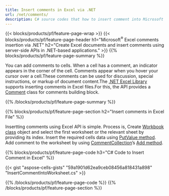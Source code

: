```yaml
---
title: Insert comments in Excel via .NET
url: /net/comments/
description: C# source codes that how to insert comment into Microsoft Excel files using .NET Library. 
---
```


{{< blocks/products/pf/feature-page-wrap >}}
{{< blocks/products/pf/feature-page-header h1="Microsoft<sup>&reg;</sup> Excel comments insertion via .NET" h2="Create Excel documents and insert comments using server-side APIs in .NET-based applications." >}}
{{% blocks/products/pf/feature-page-summary %}}

You can add comments to cells. When a cell has a comment, an indicator appears in the corner of the cell. Comments appear when you hover your cursor over a cell.These comments can be used for discussion, special instructions, or markup of document content.The [.NET Excel Library](/cells/net/) supports inserting comments in Excel files.For this, the API provides a [Comment](https://apireference.aspose.com/cells/net/aspose.cells/comment) class for comments building block.

{{% /blocks/products/pf/feature-page-summary  %}}

{{% blocks/products/pf/feature-page-section  h2="Insert comments in Excel File" %}}

Insertting comments using Excel API is simple. Process is, Create [Workbook class](https://apireference.aspose.com/cells/net/aspose.cells/workbook) object and select the first worksheet or the relevant sheet by providing its index. Insert the required cells data using [PutValue method](https://apireference.aspose.com/cells/net/aspose.cells/cell/methods/putvalue/index). Add comment to the worksheet by using [CommentCollection](https://apireference.aspose.com/cells/net/aspose.cells/commentcollection)’s [Add method](https://apireference.aspose.com/cells/net/aspose.cells.commentcollection/add/methods/1).

{{% blocks/products/pf/feature-page-code h3="C# Code to Insert Comment in Excel" %}}

{{< gist "aspose-cells-gists" "59a1901d62ea9ceb08456a818431a898" "InsertCommentIntoWorksheet.cs" >}}

{{% /blocks/products/pf/feature-page-code  %}}
{{% /blocks/products/pf/feature-page-section %}}

